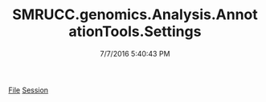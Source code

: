 ﻿---
title: SMRUCC.genomics.Analysis.AnnotationTools.Settings
date: 7/7/2016 5:40:43 PM
---

[File](T-SMRUCC.genomics.Analysis.AnnotationTools.Settings.File.html)
[Session](T-SMRUCC.genomics.Analysis.AnnotationTools.Settings.Session.html)
